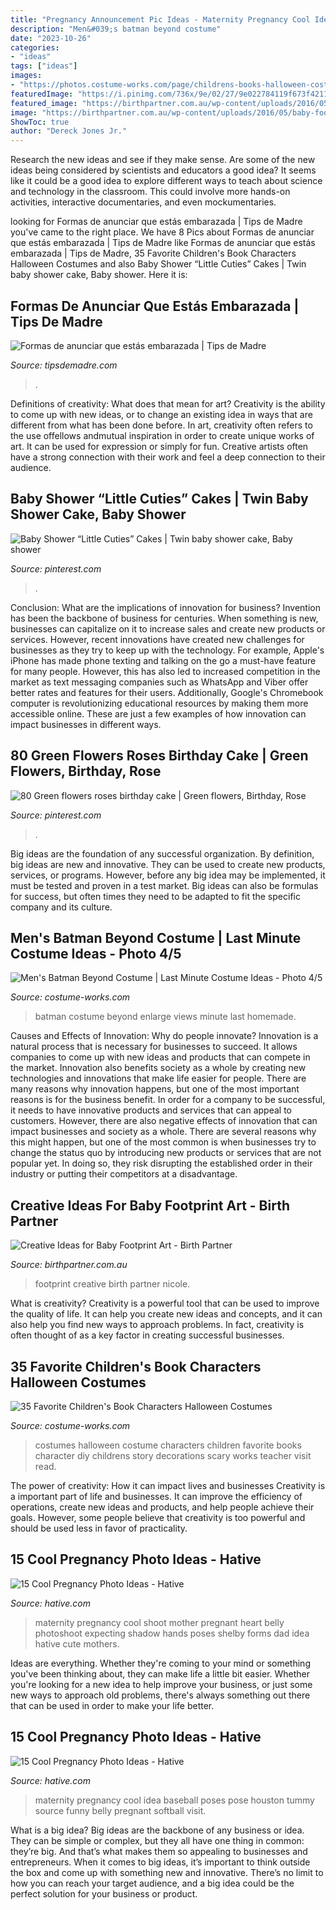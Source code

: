 ```yaml
---
title: "Pregnancy Announcement Pic Ideas - Maternity Pregnancy Cool Idea Baseball Poses Pose Houston Tummy Source Funny Belly Pregnant Softball Visit"
description: "Men&#039;s batman beyond costume"
date: "2023-10-26"
categories:
- "ideas"
tags: ["ideas"]
images:
- "https://photos.costume-works.com/page/childrens-books-halloween-costumes.jpg"
featuredImage: "https://i.pinimg.com/736x/9e/02/27/9e022784119f673f421186912b7041f6.jpg"
featured_image: "https://birthpartner.com.au/wp-content/uploads/2016/05/baby-footprint-art-7.jpg"
image: "https://birthpartner.com.au/wp-content/uploads/2016/05/baby-footprint-art-7.jpg"
ShowToc: true
author: "Dereck Jones Jr."
---
```



Research the new ideas and see if they make sense.
Are some of the new ideas being considered by scientists and educators a good idea? It seems like it could be a good idea to explore different ways to teach about science and technology in the classroom. This could involve more hands-on activities, interactive documentaries, and even mockumentaries.

	

		
looking for Formas de anunciar que estás embarazada | Tips de Madre you've came to the right place. We have 8 Pics about Formas de anunciar que estás embarazada | Tips de Madre like Formas de anunciar que estás embarazada | Tips de Madre, 35 Favorite Children&#039;s Book Characters Halloween Costumes and also Baby Shower “Little Cuties” Cakes | Twin baby shower cake, Baby shower. Here it is:
		
    
## Formas De Anunciar Que Estás Embarazada | Tips De Madre

<img loading=lazy src="https://tipsdemadre.com/wp-content/uploads/2015/03/pregnant-marco.jpg" onerror="this.onerror=null;this.src='https://tse4.mm.bing.net/th?id=OIP.CJxhl4Rc4BrJYFyL1axn4wHaJ3&amp;pid=15.1';" alt="Formas de anunciar que estás embarazada | Tips de Madre">

_Source: tipsdemadre.com_

>. 

	

Definitions of creativity: What does that mean for art?
Creativity is the ability to come up with new ideas, or to change an existing idea in ways that are different from what has been done before. In art, creativity often refers to the use offellows andmutual inspiration in order to create unique works of art. It can be used for expression or simply for fun. Creative artists often have a strong connection with their work and feel a deep connection to their audience.

    
## Baby Shower “Little Cuties” Cakes | Twin Baby Shower Cake, Baby Shower

<img loading=lazy src="https://i.pinimg.com/736x/94/b4/a2/94b4a268df44cc8bbd64b624174d7cef.jpg" onerror="this.onerror=null;this.src='https://tse2.mm.bing.net/th?id=OIP.xTi7Ug_Vr58Lry5hOEcA_AHaJ3&amp;pid=15.1';" alt="Baby Shower “Little Cuties” Cakes | Twin baby shower cake, Baby shower">

_Source: pinterest.com_

>. 

	

Conclusion: What are the implications of innovation for business?
Invention has been the backbone of business for centuries. When something is new, businesses can capitalize on it to increase sales and create new products or services. However, recent innovations have created new challenges for businesses as they try to keep up with the technology. For example, Apple's iPhone has made phone texting and talking on the go a must-have feature for many people. However, this has also led to increased competition in the market as text messaging companies such as WhatsApp and Viber offer better rates and features for their users. Additionally, Google's Chromebook computer is revolutionizing educational resources by making them more accessible online. These are just a few examples of how innovation can impact businesses in different ways.

    
## 80 Green Flowers Roses Birthday Cake | Green Flowers, Birthday, Rose

<img loading=lazy src="https://i.pinimg.com/736x/9e/02/27/9e022784119f673f421186912b7041f6.jpg" onerror="this.onerror=null;this.src='https://tse1.mm.bing.net/th?id=OIP.4zNMZWeWXC90mzXee79ZLAHaJ3&amp;pid=15.1';" alt="80 Green flowers roses birthday cake | Green flowers, Birthday, Rose">

_Source: pinterest.com_

>. 

	

Big ideas are the foundation of any successful organization. By definition, big ideas are new and innovative. They can be used to create new products, services, or programs. However, before any big idea may be implemented, it must be tested and proven in a test market. Big ideas can also be formulas for success, but often times they need to be adapted to fit the specific company and its culture.

    
## Men&#039;s Batman Beyond Costume | Last Minute Costume Ideas - Photo 4/5

<img loading=lazy src="https://photos.costume-works.com/full/batman_beyond5.jpg" onerror="this.onerror=null;this.src='https://tse3.mm.bing.net/th?id=OIP.I8IM7EL54zR9xGJtRp8pIwHaLZ&amp;pid=15.1';" alt="Men&#039;s Batman Beyond Costume | Last Minute Costume Ideas - Photo 4/5">

_Source: costume-works.com_

>batman costume beyond enlarge views minute last homemade. 

	

Causes and Effects of Innovation: Why do people innovate?
Innovation is a natural process that is necessary for businesses to succeed. It allows companies to come up with new ideas and products that can compete in the market. Innovation also benefits society as a whole by creating new technologies and innovations that make life easier for people. There are many reasons why innovation happens, but one of the most important reasons is for the business benefit. In order for a company to be successful, it needs to have innovative products and services that can appeal to customers. However, there are also negative effects of innovation that can impact businesses and society as a whole. There are several reasons why this might happen, but one of the most common is when businesses try to change the status quo by introducing new products or services that are not popular yet. In doing so, they risk disrupting the established order in their industry or putting their competitors at a disadvantage.

    
## Creative Ideas For Baby Footprint Art - Birth Partner

<img loading=lazy src="https://birthpartner.com.au/wp-content/uploads/2016/05/baby-footprint-art-7.jpg" onerror="this.onerror=null;this.src='https://tse3.mm.bing.net/th?id=OIP.Pk7GM5rZwBsyXKMrMwuAJQHaGl&amp;pid=15.1';" alt="Creative Ideas for Baby Footprint Art - Birth Partner">

_Source: birthpartner.com.au_

>footprint creative birth partner nicole. 

	

What is creativity?
Creativity is a powerful tool that can be used to improve the quality of life. It can help you create new ideas and concepts, and it can also help you find new ways to approach problems. In fact, creativity is often thought of as a key factor in creating successful businesses.

    
## 35 Favorite Children&#039;s Book Characters Halloween Costumes

<img loading=lazy src="https://photos.costume-works.com/page/childrens-books-halloween-costumes.jpg" onerror="this.onerror=null;this.src='https://tse2.mm.bing.net/th?id=OIP.S6jOnKwsUL_a4RAmGg0_nAHaL7&amp;pid=15.1';" alt="35 Favorite Children&#039;s Book Characters Halloween Costumes">

_Source: costume-works.com_

>costumes halloween costume characters children favorite books character diy childrens story decorations scary works teacher visit read. 

	

The power of creativity: How it can impact lives and businesses
Creativity is a important part of life and businesses. It can improve the efficiency of operations, create new ideas and products, and help people achieve their goals. However, some people believe that creativity is too powerful and should be used less in favor of practicality.

    
## 15 Cool Pregnancy Photo Ideas - Hative

<img loading=lazy src="https://hative.com/wp-content/uploads/2014/11/pregnancy-photo-ideas/15-cool-pregnancy-photo-ideas.jpg" onerror="this.onerror=null;this.src='https://tse4.mm.bing.net/th?id=OIP.mvGAmYevFz5_8FiHguZe6wHaKx&amp;pid=15.1';" alt="15 Cool Pregnancy Photo Ideas - Hative">

_Source: hative.com_

>maternity pregnancy cool shoot mother pregnant heart belly photoshoot expecting shadow hands poses shelby forms dad idea hative cute mothers. 

	

Ideas are everything. Whether they're coming to your mind or something you've been thinking about, they can make life a little bit easier. Whether you're looking for a new idea to help improve your business, or just some new ways to approach old problems, there's always something out there that can be used in order to make your life better.

    
## 15 Cool Pregnancy Photo Ideas - Hative

<img loading=lazy src="https://hative.com/wp-content/uploads/2014/11/pregnancy-photo-ideas/14-cool-pregnancy-photo-ideas.jpg" onerror="this.onerror=null;this.src='https://tse3.mm.bing.net/th?id=OIP.uB_XonXbodawQ4V5YCJgEQHaLF&amp;pid=15.1';" alt="15 Cool Pregnancy Photo Ideas - Hative">

_Source: hative.com_

>maternity pregnancy cool idea baseball poses pose houston tummy source funny belly pregnant softball visit. 

	

What is a big idea?
Big ideas are the backbone of any business or idea. They can be simple or complex, but they all have one thing in common: they’re big. And that’s what makes them so appealing to businesses and entrepreneurs. When it comes to big ideas, it’s important to think outside the box and come up with something new and innovative. There’s no limit to how you can reach your target audience, and a big idea could be the perfect solution for your business or product.

